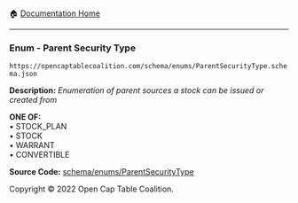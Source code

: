:house: [Documentation Home](../../../)

---

### Enum - Parent Security Type

`https://opencaptablecoalition.com/schema/enums/ParentSecurityType.schema.json`

**Description:** _Enumeration of parent sources a stock can be issued or created from_

**ONE OF:**</br>&bull; STOCK_PLAN </br>&bull; STOCK </br>&bull; WARRANT </br>&bull; CONVERTIBLE

**Source Code:** [schema/enums/ParentSecurityType](../../../schema/enums/ParentSecurityType.schema.json)

Copyright © 2022 Open Cap Table Coalition.
